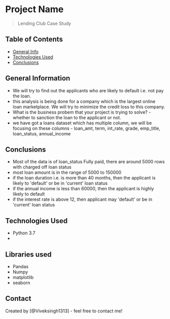 # Project Name
> Lending Club Case Study


## Table of Contents
* [General Info](#general-information)
* [Technologies Used](#technologies-used)
* [Conclusions](#conclusions)

<!-- You can include any other section that is pertinent to your problem -->

## General Information
- We will try to find out the applicants who are likely to default i.e. not pay the loan.
- this analysis is being done for a company which is the largest online loan marketplace. We will try to minimize the credit loss to this company.
- What is the business probem that your project is trying to solve? - whether to sanction the loan to the applicant or not.
- we have got a loans dataset which has multiple column, we will be focusing on these columns - loan_amt, term, int_rate, grade, emp_title, loan_status, annual_income

<!-- You don't have to answer all the questions - just the ones relevant to your project. -->

## Conclusions
- Most of the data is of loan_status Fully paid, there are around 5000 rows with charged off loan status
- most loan amount is in the range of 5000 to 150000
- if the loan duration i.e. is more than 40 months, then the applicant is likely to 'default' or be in 'current' loan status
- if the annual income is less than 60000, then the applicant is highly likely to default
- if the interest rate is above 12, then applicant may 'default' or be in 'current' loan status

<!-- You don't have to answer all the questions - just the ones relevant to your project. -->


## Technologies Used
- Python 3.7
- 
## Libraries used
- Pandas
- Numpy
- matplotlib
- seaborn
  
<!-- As the libraries versions keep on changing, it is recommended to mention the version of library used in this project -->


## Contact
Created by [@Viveksingh1313] - feel free to contact me!


<!-- Optional -->
<!-- ## License -->
<!-- This project is open source and available under the [... License](). -->

<!-- You don't have to include all sections - just the one's relevant to your project -->

